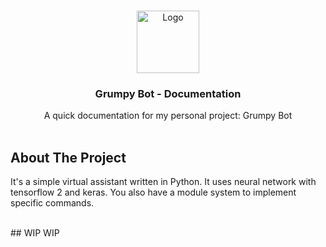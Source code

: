 <br />
<p align="center">
  <a href="https://github.com/arnocho/grumpy_bot">
    <img src="https://image.flaticon.com/icons/svg/3814/3814773.svg" alt="Logo" width="100" height="100">
  </a>

  <h3 align="center">Grumpy Bot - Documentation</h3>

  <p align="center">
    A quick documentation for my personal project: Grumpy Bot
    <br />
  <br />
</p>

<!-- ABOUT THE PROJECT -->
## About The Project

It's a simple virtual assistant  written in Python. It uses neural network with tensorflow 2 and keras. You also have a module system to implement specific commands.

<br />
## WIP
WIP
